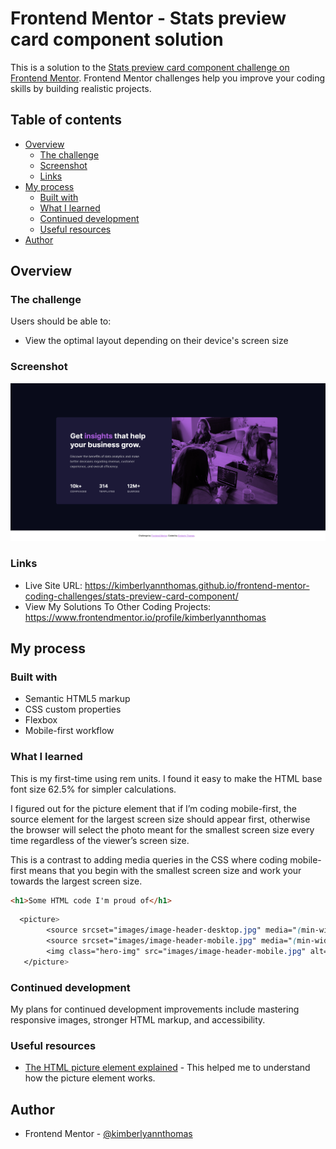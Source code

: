 # Frontend Mentor - Stats preview card component solution

This is a solution to the [Stats preview card component challenge on Frontend Mentor](https://www.frontendmentor.io/challenges/stats-preview-card-component-8JqbgoU62). Frontend Mentor challenges help you improve your coding skills by building realistic projects. 

## Table of contents

- [Overview](#overview)
  - [The challenge](#the-challenge)
  - [Screenshot](#screenshot)
  - [Links](#links)
- [My process](#my-process)
  - [Built with](#built-with)
  - [What I learned](#what-i-learned)
  - [Continued development](#continued-development)
  - [Useful resources](#useful-resources)
- [Author](#author)

## Overview

### The challenge

Users should be able to:

- View the optimal layout depending on their device's screen size

### Screenshot

![Completed design preview for the Stats preview card component coding challenge](images/screenshot.png)

### Links

- Live Site URL: https://kimberlyannthomas.github.io/frontend-mentor-coding-challenges/stats-preview-card-component/
- View My Solutions To Other Coding Projects: https://www.frontendmentor.io/profile/kimberlyannthomas

## My process

### Built with

- Semantic HTML5 markup
- CSS custom properties
- Flexbox
- Mobile-first workflow

### What I learned

This is my first-time using rem units. I found it easy to make the HTML base font size 62.5% for simpler calculations.

I figured out for the picture element that if I’m coding mobile-first, the source element for the largest screen size should appear first, otherwise the browser will select the photo meant for the smallest screen size every time regardless of the viewer’s screen size.

This is a contrast to adding media queries in the CSS where coding mobile-first means that you begin with the smallest screen size and work your towards the largest screen size.

```html
<h1>Some HTML code I'm proud of</h1>
```
```css
  <picture>
        <source srcset="images/image-header-desktop.jpg" media="(min-width: 768px)">
        <source srcset="images/image-header-mobile.jpg" media="(min-width: 327px)">
        <img class="hero-img" src="images/image-header-mobile.jpg" alt="Women sitting at a table chatting and typing on laptops.">
   </picture>
```

### Continued development

My plans for continued development improvements include mastering responsive images, stronger HTML markup, and accessibility.

### Useful resources

- [The HTML picture element explained](https://www.youtube.com/watch?v=Rik3gHT24AM) - This helped me to understand how the picture element works. 

## Author

- Frontend Mentor - [@kimberlyannthomas](https://www.frontendmentor.io/profile/kimberlyannthomas)
